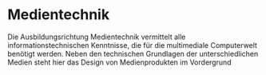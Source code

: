 # Medientechnik


Die Ausbildungsrichtung Medientechnik vermittelt alle informationstechnischen
Kenntnisse, die für die multimediale Computerwelt benötigt werden. Neben den technischen Grundlagen der unterschiedlichen Medien steht hier
das Design von Medienprodukten im Vordergrund


